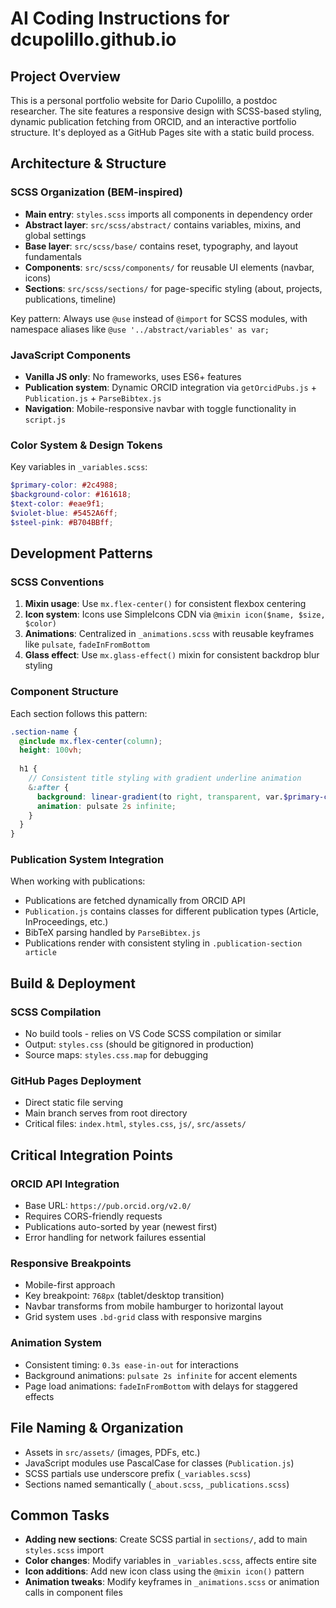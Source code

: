 # AI Coding Instructions for dcupolillo.github.io

## Project Overview
This is a personal portfolio website for Dario Cupolillo, a postdoc researcher. The site features a responsive design with SCSS-based styling, dynamic publication fetching from ORCID, and an interactive portfolio structure. It's deployed as a GitHub Pages site with a static build process.

## Architecture & Structure

### SCSS Organization (BEM-inspired)
- **Main entry**: `styles.scss` imports all components in dependency order
- **Abstract layer**: `src/scss/abstract/` contains variables, mixins, and global settings
- **Base layer**: `src/scss/base/` contains reset, typography, and layout fundamentals  
- **Components**: `src/scss/components/` for reusable UI elements (navbar, icons)
- **Sections**: `src/scss/sections/` for page-specific styling (about, projects, publications, timeline)

Key pattern: Always use `@use` instead of `@import` for SCSS modules, with namespace aliases like `@use '../abstract/variables' as var;`

### JavaScript Components
- **Vanilla JS only**: No frameworks, uses ES6+ features
- **Publication system**: Dynamic ORCID integration via `getOrcidPubs.js` + `Publication.js` + `ParseBibtex.js`
- **Navigation**: Mobile-responsive navbar with toggle functionality in `script.js`

### Color System & Design Tokens
Key variables in `_variables.scss`:
```scss
$primary-color: #2c4988;
$background-color: #161618;  
$text-color: #eae9f1;
$violet-blue: #5452A6ff;
$steel-pink: #B704BBff;
```

## Development Patterns

### SCSS Conventions
1. **Mixin usage**: Use `mx.flex-center()` for consistent flexbox centering
2. **Icon system**: Icons use SimpleIcons CDN via `@mixin icon($name, $size, $color)`
3. **Animations**: Centralized in `_animations.scss` with reusable keyframes like `pulsate`, `fadeInFromBottom`
4. **Glass effect**: Use `mx.glass-effect()` mixin for consistent backdrop blur styling

### Component Structure
Each section follows this pattern:
```scss
.section-name {
  @include mx.flex-center(column);
  height: 100vh;
  
  h1 {
    // Consistent title styling with gradient underline animation
    &:after {
      background: linear-gradient(to right, transparent, var.$primary-color, transparent);
      animation: pulsate 2s infinite;
    }
  }
}
```

### Publication System Integration
When working with publications:
- Publications are fetched dynamically from ORCID API
- `Publication.js` contains classes for different publication types (Article, InProceedings, etc.)
- BibTeX parsing handled by `ParseBibtex.js`
- Publications render with consistent styling in `.publication-section article`

## Build & Deployment

### SCSS Compilation
- No build tools - relies on VS Code SCSS compilation or similar
- Output: `styles.css` (should be gitignored in production)
- Source maps: `styles.css.map` for debugging

### GitHub Pages Deployment
- Direct static file serving
- Main branch serves from root directory
- Critical files: `index.html`, `styles.css`, `js/`, `src/assets/`

## Critical Integration Points

### ORCID API Integration
- Base URL: `https://pub.orcid.org/v2.0/`
- Requires CORS-friendly requests
- Publications auto-sorted by year (newest first)
- Error handling for network failures essential

### Responsive Breakpoints
- Mobile-first approach
- Key breakpoint: `768px` (tablet/desktop transition)
- Navbar transforms from mobile hamburger to horizontal layout
- Grid system uses `.bd-grid` class with responsive margins

### Animation System
- Consistent timing: `0.3s ease-in-out` for interactions
- Background animations: `pulsate 2s infinite` for accent elements
- Page load animations: `fadeInFromBottom` with delays for staggered effects

## File Naming & Organization
- Assets in `src/assets/` (images, PDFs, etc.)
- JavaScript modules use PascalCase for classes (`Publication.js`)
- SCSS partials use underscore prefix (`_variables.scss`)
- Sections named semantically (`_about.scss`, `_publications.scss`)

## Common Tasks
- **Adding new sections**: Create SCSS partial in `sections/`, add to main `styles.scss` import
- **Color changes**: Modify variables in `_variables.scss`, affects entire site
- **Icon additions**: Add new icon class using the `@mixin icon()` pattern
- **Animation tweaks**: Modify keyframes in `_animations.scss` or animation calls in component files

